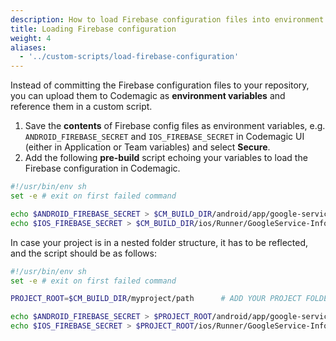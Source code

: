 ```yaml
---
description: How to load Firebase configuration files into environment variables in a Flutter workflow editor pre-build script
title: Loading Firebase configuration
weight: 4
aliases:
  - '../custom-scripts/load-firebase-configuration'
---
```


Instead of committing the Firebase configuration files to your repository, you can upload them to Codemagic as **environment variables** and reference them in a custom script.

1.  Save the **contents** of Firebase config files as environment variables, e.g. `ANDROID_FIREBASE_SECRET` and `IOS_FIREBASE_SECRET` in Codemagic UI (either in Application or Team variables) and select **Secure**. 
2.  Add the following **pre-build** script echoing your variables to load the Firebase configuration in Codemagic.

  ```bash
  #!/usr/bin/env sh
  set -e # exit on first failed command

  echo $ANDROID_FIREBASE_SECRET > $CM_BUILD_DIR/android/app/google-services.json
  echo $IOS_FIREBASE_SECRET > $CM_BUILD_DIR/ios/Runner/GoogleService-Info.plist
  ```

  In case your project is in a nested folder structure, it has to be reflected, and the script should be as follows: 

  ```bash
  #!/usr/bin/env sh
  set -e # exit on first failed command

  PROJECT_ROOT=$CM_BUILD_DIR/myproject/path      # ADD YOUR PROJECT FOLDER PATH HERE

  echo $ANDROID_FIREBASE_SECRET > $PROJECT_ROOT/android/app/google-services.json
  echo $IOS_FIREBASE_SECRET > $PROJECT_ROOT/ios/Runner/GoogleService-Info.plist
  ```

